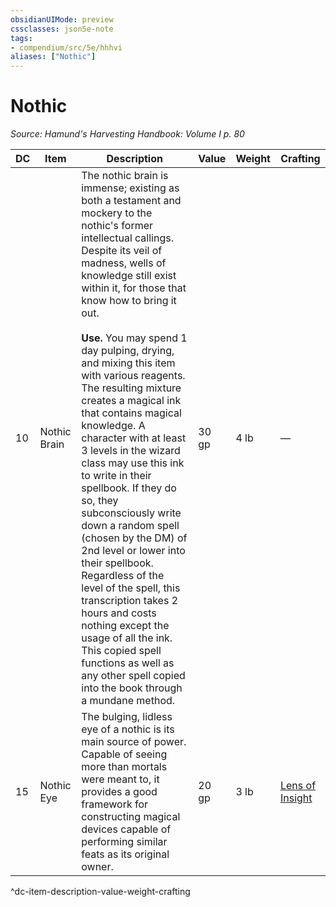 ```yaml
---
obsidianUIMode: preview
cssclasses: json5e-note
tags:
- compendium/src/5e/hhhvi
aliases: ["Nothic"]
---
```

# Nothic
*Source: Hamund's Harvesting Handbook: Volume I p. 80* 

| DC | Item | Description | Value | Weight | Crafting |
|----|------|-------------|-------|--------|----------|
| 10 | Nothic Brain | The nothic brain is immense; existing as both a testament and mockery to the nothic's former intellectual callings. Despite its veil of madness, wells of knowledge still exist within it, for those that know how to bring it out.<br /><br />**Use.** You may spend 1 day pulping, drying, and mixing this item with various reagents. The resulting mixture creates a magical ink that contains magical knowledge. A character with at least 3 levels in the wizard class may use this ink to write in their spellbook. If they do so, they subconsciously write down a random spell (chosen by the DM) of 2nd level or lower into their spellbook. Regardless of the level of the spell, this transcription takes 2 hours and costs nothing except the usage of all the ink. This copied spell functions as well as any other spell copied into the book through a mundane method. | 30 gp | 4 lb | — |
| 15 | Nothic Eye | The bulging, lidless eye of a nothic is its main source of power. Capable of seeing more than mortals were meant to, it provides a good framework for constructing magical devices capable of performing similar feats as its original owner. | 20 gp | 3 lb | [Lens of Insight](compendium/items/lens-of-insight-hhhvi.md) |
^dc-item-description-value-weight-crafting